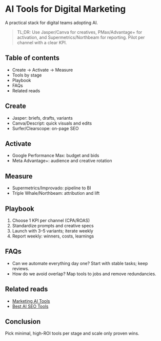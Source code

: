 # AI Tools for Digital Marketing

A practical stack for digital teams adopting AI.

> TL;DR: Use Jasper/Canva for creatives, PMax/Advantage+ for activation, and Supermetrics/Northbeam for reporting. Pilot per channel with a clear KPI.

## Table of contents
- Create → Activate → Measure
- Tools by stage
- Playbook
- FAQs
- Related reads

## Create
- Jasper: briefs, drafts, variants
- Canva/Descript: quick visuals and edits
- Surfer/Clearscope: on-page SEO

## Activate
- Google Performance Max: budget and bids
- Meta Advantage+: audience and creative rotation

## Measure
- Supermetrics/Improvado: pipeline to BI
- Triple Whale/Northbeam: attribution and lift

## Playbook
1. Choose 1 KPI per channel (CPA/ROAS)
2. Standardize prompts and creative specs
3. Launch with 3–5 variants; iterate weekly
4. Report weekly: winners, costs, learnings

## FAQs
- Can we automate everything day one? Start with stable tasks; keep reviews.
- How do we avoid overlap? Map tools to jobs and remove redundancies.

## Related reads
- [Marketing AI Tools](/blogs/marketing-ai-tools)
- [Best AI SEO Tools](/blogs/best-ai-seo-tools)

## Conclusion
Pick minimal, high-ROI tools per stage and scale only proven wins.
